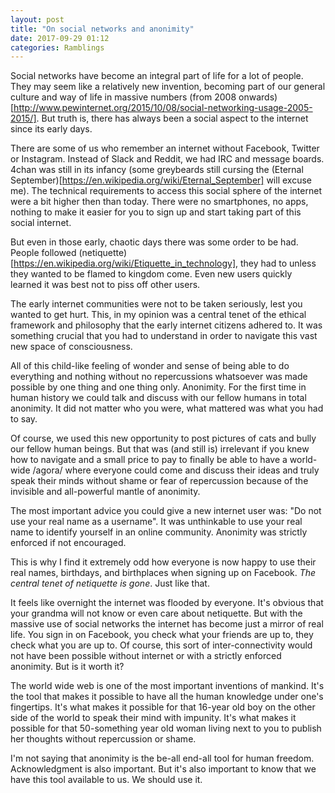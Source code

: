 ```yaml
---
layout: post
title: "On social networks and anonimity"
date: 2017-09-29 01:12
categories: Ramblings
---
```


Social networks have become an integral part of life for a lot of people. They
may seem like a relatively new invention, becoming part of our general culture
and way of life in massive numbers (from 2008
onwards)[http://www.pewinternet.org/2015/10/08/social-networking-usage-2005-2015/].
But truth is, there has always been a social aspect to the internet since its
early days.

There are some of us who remember an internet without Facebook, Twitter or
Instagram. Instead of Slack and Reddit, we had IRC and message boards. 4chan was
still in its infancy (some greybeards still cursing the (Eternal
September)[https://en.wikipedia.org/wiki/Eternal_September] will excuse me). The
technical requirements to access this social sphere of the internet were a bit
higher then than today. There were no smartphones, no apps, nothing to make it
easier for you to sign up and start taking part of this social internet.

But even in those early, chaotic days there was some order to be had. People
followed (netiquette)[https://en.wikipedia.org/wiki/Etiquette_in_technology],
they had to unless they wanted to be flamed to kingdom come. Even new users
quickly learned it was best not to piss off other users.

The early internet communities were not to be taken seriously, lest you wanted
to get hurt. This, in my opinion was a central tenet of the ethical framework
and philosophy that the early internet citizens adhered to. It was something
crucial that you had to understand in order to navigate this vast new space of
consciousness.

All of this child-like feeling of wonder and sense of being able to do
everything and nothing without no repercussions whatsoever was made possible by
one thing and one thing only. Anonimity. For the first time in human history we
could talk and discuss with our fellow humans in total anonimity. It did not
matter who you were, what mattered was what you had to say.

Of course, we used this new opportunity to post pictures of cats and bully our
fellow human beings. But that was (and still is) irrelevant if you knew how to
navigate and a small price to pay to finally be able to have a world-wide
/agora/ where everyone could come and discuss their ideas and truly speak their
minds without shame or fear of repercussion because of the invisible and
all-powerful mantle of anonimity.

The most important advice you could give a new internet user was: "Do not use
your real name as a username". It was unthinkable to use your real name to
identify yourself in an online community. Anonimity was strictly enforced if not
encouraged.

This is why I find it extremely odd how everyone is now happy to use their real
names, birthdays, and birthplaces when signing up on Facebook. *The central
tenet of netiquette is gone*. Just like that. 

It feels like overnight the internet was flooded by everyone. It's obvious that
your grandma will not know or even care about netiquette. But with the massive
use of social networks the internet has become just a mirror of real life. You
sign in on Facebook, you check what your friends are up to, they check what you
are up to. Of course, this sort of inter-connectivity would not have been
possible without internet or with a strictly enforced anonimity. But is it worth
it?

The world wide web is one of the most important inventions of mankind. It's the
tool that makes it possible to have all the human knowledge under one's
fingertips. It's what makes it possible for that 16-year old boy on the other
side of the world to speak their mind with impunity. It's what makes it possible
for that 50-something year old woman living next to you to publish her thoughts
without repercussion or shame.

I'm not saying that anonimity is the be-all end-all tool for human
freedom. Acknowledgment is also important. But it's also important to know that
we have this tool available to us. We should use it. 
